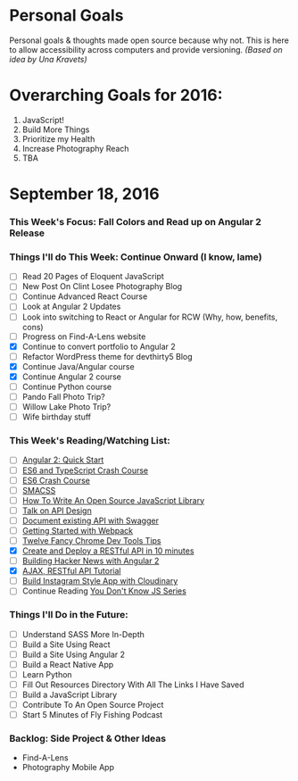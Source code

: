 Personal Goals
==============

Personal goals &amp; thoughts made open source because why not. This is here to allow accessibility across computers and provide versioning. _(Based on idea by Una Kravets)_

# Overarching Goals for 2016:
1. JavaScript!
2. Build More Things
3. Prioritize my Health
4. Increase Photography Reach
5. TBA

# September 18, 2016

### This Week's Focus: Fall Colors and Read up on Angular 2 Release

### Things I'll do This Week: Continue Onward (I know, lame)

- [ ] Read 20 Pages of Eloquent JavaScript
- [ ] New Post On Clint Losee Photography Blog
- [ ] Continue Advanced React Course
- [ ] Look at Angular 2 Updates
- [ ] Look into switching to React or Angular for RCW (Why, how, benefits, cons)
- [ ] Progress on Find-A-Lens website
- [x] Continue to convert portfolio to Angular 2
- [ ] Refactor WordPress theme for devthirty5 Blog
- [x] Continue Java/Angular course
- [x] Continue Angular 2 course
- [ ] Continue Python course
- [ ] Pando Fall Photo Trip?
- [ ] Willow Lake Photo Trip?
- [ ] Wife birthday stuff

### This Week's Reading/Watching List:

- [ ] [Angular 2: Quick Start](https://www.youtube.com/watch?v=f80wkYP5rTI)
- [ ] [ES6 and TypeScript Crash Course](https://www.youtube.com/watch?v=CG2Ut1Wski8&feature=youtu.be&t=2m50s&utm_content=educational&utm_campaign=2016-08-25&utm_source=email-sendgrid&utm_term=133370&utm_medium=486884)
- [ ] [ES6 Crash Course](https://laracasts.com/series/es6-cliffsnotes)
- [ ] [SMACSS](https://smacss.com/book/)
- [ ] [How To Write An Open Source JavaScript Library](https://egghead.io/courses/how-to-write-an-open-source-javascript-library)
- [ ] [Talk on API Design](http://2016.cascadiafest.org/speakers/bryan-hughes/)
- [ ] [Document existing API with Swagger](https://scotch.io/tutorials/document-your-already-existing-apis-with-swagger)
- [ ] [Getting Started with Webpack](https://scotch.io/tutorials/getting-started-with-webpack-module-bundling-magic)
- [ ] [Twelve Fancy Chrome Dev Tools Tips](https://hackernoon.com/twelve-fancy-chrome-devtools-tips-dc1e39d10d9d#.lx7vr5bkt)
- [x] [Create and Deploy a RESTful API in 10 minutes](https://www.youtube.com/watch?v=6x-ijyG-ack)
- [ ] [Building Hacker News with Angular 2](http://houssein.me/angular2-hacker-news)
- [x] [AJAX, RESTful API Tutorial](https://www.youtube.com/watch?v=G0BzzuXS8gI)
- [ ] [Build Instagram Style App with Cloudinary](https://scotch.io/bar-talk/build-the-back-end-for-your-own-instagram-style-app-with-cloudinary)
- [ ] Continue Reading [You Don't Know JS Series](https://github.com/getify/You-Dont-Know-JS)

### Things I'll Do in the Future:
- [ ] Understand SASS More In-Depth
- [ ] Build a Site Using React
- [ ] Build a Site Using Angular 2
- [ ] Build a React Native App
- [ ] Learn Python
- [ ] Fill Out Resources Directory With All The Links I Have Saved
- [ ] Build a JavaScript Library
- [ ] Contribute To An Open Source Project
- [ ] Start 5 Minutes of Fly Fishing Podcast

### Backlog: Side Project &amp; Other Ideas
* Find-A-Lens
* Photography Mobile App